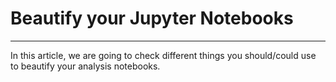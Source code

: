 # Beautify your Jupyter Notebooks
---

In this article, we are going to check different things you should/could use to beautify your analysis notebooks.